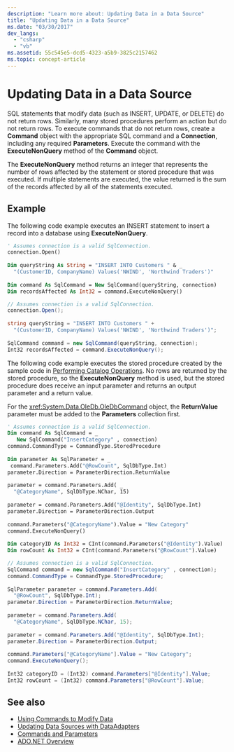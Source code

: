 ```yaml
---
description: "Learn more about: Updating Data in a Data Source"
title: "Updating Data in a Data Source"
ms.date: "03/30/2017"
dev_langs: 
  - "csharp"
  - "vb"
ms.assetid: 55c545e5-dcd5-4323-a5b9-3825c2157462
ms.topic: concept-article
---
```

# Updating Data in a Data Source

SQL statements that modify data (such as INSERT, UPDATE, or DELETE) do not return rows. Similarly, many stored procedures perform an action but do not return rows. To execute commands that do not return rows, create a **Command** object with the appropriate SQL command and a **Connection**, including any required **Parameters**. Execute the command with the **ExecuteNonQuery** method of the **Command** object.  
  
 The **ExecuteNonQuery** method returns an integer that represents the number of rows affected by the statement or stored procedure that was executed. If multiple statements are executed, the value returned is the sum of the records affected by all of the statements executed.  
  
## Example  

 The following code example executes an INSERT statement to insert a record into a database using **ExecuteNonQuery**.  
  
```vb  
' Assumes connection is a valid SqlConnection.  
connection.Open()  
  
Dim queryString As String = "INSERT INTO Customers " & _  
  "(CustomerID, CompanyName) Values('NWIND', 'Northwind Traders')"  
  
Dim command As SqlCommand = New SqlCommand(queryString, connection)  
Dim recordsAffected As Int32 = command.ExecuteNonQuery()  
```  
  
```csharp  
// Assumes connection is a valid SqlConnection.  
connection.Open();  
  
string queryString = "INSERT INTO Customers " +  
  "(CustomerID, CompanyName) Values('NWIND', 'Northwind Traders')";  
  
SqlCommand command = new SqlCommand(queryString, connection);  
Int32 recordsAffected = command.ExecuteNonQuery();  
```  
  
 The following code example executes the stored procedure created by the sample code in [Performing Catalog Operations](performing-catalog-operations.md). No rows are returned by the stored procedure, so the **ExecuteNonQuery** method is used, but the stored procedure does receive an input parameter and returns an output parameter and a return value.  
  
 For the <xref:System.Data.OleDb.OleDbCommand> object, the **ReturnValue** parameter must be added to the **Parameters** collection first.  
  
```vb  
' Assumes connection is a valid SqlConnection.  
Dim command As SqlCommand = _  
   New SqlCommand("InsertCategory" , connection)  
command.CommandType = CommandType.StoredProcedure  
  
Dim parameter As SqlParameter = _  
 command.Parameters.Add("@RowCount", SqlDbType.Int)  
parameter.Direction = ParameterDirection.ReturnValue  
  
parameter = command.Parameters.Add( _  
  "@CategoryName", SqlDbType.NChar, 15)  
  
parameter = command.Parameters.Add("@Identity", SqlDbType.Int)  
parameter.Direction = ParameterDirection.Output  
  
command.Parameters("@CategoryName").Value = "New Category"  
command.ExecuteNonQuery()  
  
Dim categoryID As Int32 = CInt(command.Parameters("@Identity").Value)  
Dim rowCount As Int32 = CInt(command.Parameters("@RowCount").Value)
```  
  
```csharp  
// Assumes connection is a valid SqlConnection.  
SqlCommand command = new SqlCommand("InsertCategory" , connection);  
command.CommandType = CommandType.StoredProcedure;  
  
SqlParameter parameter = command.Parameters.Add(  
  "@RowCount", SqlDbType.Int);  
parameter.Direction = ParameterDirection.ReturnValue;  
  
parameter = command.Parameters.Add(  
  "@CategoryName", SqlDbType.NChar, 15);  
  
parameter = command.Parameters.Add("@Identity", SqlDbType.Int);  
parameter.Direction = ParameterDirection.Output;  
  
command.Parameters["@CategoryName"].Value = "New Category";  
command.ExecuteNonQuery();  
  
Int32 categoryID = (Int32) command.Parameters["@Identity"].Value;  
Int32 rowCount = (Int32) command.Parameters["@RowCount"].Value;  
```  
  
## See also

- [Using Commands to Modify Data](using-commands-to-modify-data.md)
- [Updating Data Sources with DataAdapters](updating-data-sources-with-dataadapters.md)
- [Commands and Parameters](commands-and-parameters.md)
- [ADO.NET Overview](ado-net-overview.md)
